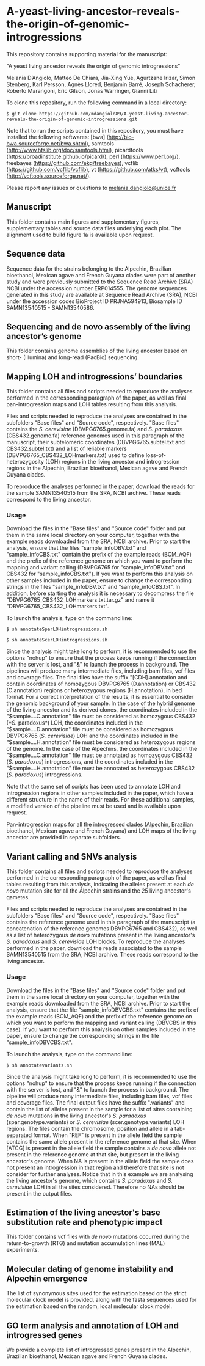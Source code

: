 # A-yeast-living-ancestor-reveals-the-origin-of-genomic-introgressions

This repository contains supporting material for the manuscript:

"A yeast living ancestor reveals the origin of genomic introgressions"

Melania D’Angiolo, Matteo De Chiara, Jia-Xing Yue, Agurtzane Irizar, Simon Stenberg, Karl Persson, Agnès Llored, Benjamin Barré, Joseph Schacherer, Roberto Marangoni, Eric Gilson, Jonas Warringer, Gianni Liti


To clone this repository, run the following command in a local directory:

```
$ git clone https://github.com/mdangiolo89/A-yeast-living-ancestor-reveals-the-origin-of-genomic-introgressions.git
```


Note that to run the scripts contained in this repository, you must have installed the following softwares: [bwa] (http://bio-bwa.sourceforge.net/bwa.shtml), samtools (http://www.htslib.org/doc/samtools.html), picardtools (https://broadinstitute.github.io/picard/), perl (https://www.perl.org/), freebayes (https://github.com/ekg/freebayes), vcflib (https://github.com/vcflib/vcflib), vt (https://github.com/atks/vt), vcftools (http://vcftools.sourceforge.net/). 


Please report any issues or questions to melania.dangiolo@unice.fr


## Manuscript
This folder contains main figures and supplementary figures, supplementary tables and source data files underlying each plot. The alignment used to build figure 1a is available upon request.


## Sequence data
Sequence data for the strains belonging to the Alpechin, Brazilian bioethanol, Mexican agave and French Guyana clades were part of another study and were previously submitted to the Sequence Read Archive (SRA) NCBI under the accession number ERP014555. The genome sequences generated in this study are available at Sequence Read Archive (SRA), NCBI under the accession codes BioProject ID PRJNA594913, Biosample ID SAMN13540515 - SAMN13540586.


## Sequencing and de novo assembly of the living ancestor’s genome
This folder contains genome assemblies of the living ancestor based on short- (Illumina) and long-read (PacBio) sequencing.


## Mapping LOH and introgressions’ boundaries
This folder contains all files and scripts needed to reproduce the analyses performed in the corresponding paragraph of the paper, as well as final pan-introgression maps and LOH tables resulting from this analysis.

Files and scripts needed to reproduce the analyses are contained in the subfolders "Base files" and "Source code", respectively. "Base files" contains the *S. cerevisiae* (DBVPG6765.genome.fa) and *S. paradoxus* (CBS432.genome.fa) reference genomes used in this paragraph of the manuscript, their subtelomeric coordinates (DBVPG6765.subtel.txt and CBS432.subtel.txt) and a list of reliable markers (DBVPG6765_CBS432_LOHmarkers.txt) used to define loss-of-heterozygosity (LOH) regions in the living ancestor and introgression regions in the Alpechin, Brazilian bioethanol, Mexican agave and French Guyana clades.

To reproduce the analyses performed in the paper, download the reads for the sample SAMN13540515 from the SRA, NCBI archive. These reads correspond to the living ancestor.


### Usage
Download the files in the "Base files" and "Source code" folder and put them in the same local directory on your computer, together with the example reads downloaded from the SRA, NCBI archive. Prior to start the analysis, ensure that the files "sample_infoDBV.txt" and "sample_infoCBS.txt" contain the prefix of the example reads (BCM_AQF) and the prefix of the reference genome on which you want to perform the mapping and variant calling (DBVPG6765 for "sample_infoDBV.txt" and CBS432 for "sample_infoCBS.txt"). If you want to perform this analysis on other samples included in the paper, ensure to change the corresponding strings in the files "sample_infoDBV.txt" and "sample_infoCBS.txt".
In addition, before starting the analysis it is necessary to decompress the file "DBVPG6765_CBS432_LOHmarkers.txt.tar.gz" and name it "DBVPG6765_CBS432_LOHmarkers.txt".

To launch the analysis, type on the command line:

```
$ sh annotateSparLOHintrogressions.sh

$ sh annotateScerLOHintrogressions.sh
```

Since the analysis might take long to perform, it is recommended to use the options "nohup" to ensure that the process keeps running if the connection with the server is lost, and "&" to launch the process in background.
The pipelines will produce many intermediate files, including bam files, vcf files and coverage files. The final files have the suffix "[CDH].annotation and contain coordinates of homozygous DBVPG6765 (D.annotation) or CBS432 (C.annotation) regions or heterozygous regions (H.annotation), in bed format. For a correct interpretation of the results, it is essential to consider the genomic background of your sample. In the case of the hybrid genome of the living ancestor and its derived clones, the coordinates included in the "$sample....C.annotation" file must be considered as homozygous CBS432 (*S. paradoxus*) LOH, the coordinates included in the "$sample....D.annotation" file must be considered as homozygous DBVPG6765 (*S. cerevisiae*) LOH and the coordinates included in the "$sample....H.annotation" file must be considered as heterozygous regions of the genome.
In the case of the Alpechins, the coordinates included in the "$sample....C.annotation" file must be annotated as homozygous CBS432 (*S. paradoxus*) introgressions, and the coordinates included in the "$sample....H.annotation" file must be annotated as heterozygous CBS432 (*S. paradoxus*) introgressions.

Note that the same set of scripts has been used to annotate LOH and introgression regions in other samples included in the paper, which have a different structure in the name of their reads. For these additional samples, a modified version of the pipeline must be used and is available upon request.

Pan-introgression maps for all the introgressed clades (Alpechin, Brazilian bioethanol, Mexican agave and French Guyana) and LOH maps of the living ancestor are provided in separate subfolders.


## Variant calling and SNVs analysis
This folder contains all files and scripts needed to reproduce the analyses performed in the corresponding paragraph of the paper, as well as final tables resulting from this analysis, indicating the alleles present at each *de novo* mutation site for all the Alpechin strains and the 25 living ancestor's gametes.

Files and scripts needed to reproduce the analyses are contained in the subfolders "Base files" and "Source code", respectively. "Base files" contains the reference genome used in this paragraph of the manuscript (a concatenation of the reference genomes DBVPG6765 and CBS432), as well as a list of heterozygous *de novo* mutations present in the living ancestor's *S. paradoxus* and *S. cerevisiae* LOH blocks.
To reproduce the analyses performed in the paper, download the reads associated to the sample SAMN13540515 from the SRA, NCBI archive. These reads correspond to the living ancestor.

### Usage
Download the files in the "Base files" and "Source code" folder and put them in the same local directory on your computer, together with the example reads downloaded from the SRA, NCBI archive. Prior to start the analysis, ensure that the file "sample_infoDBVCBS.txt" contains the prefix of the example reads (BCM_AQF) and the prefix of the reference genome on which you want to perform the mapping and variant calling (DBVCBS in this case). If you want to perform this analysis on other samples included in the paper, ensure to change the corresponding strings in the file "sample_infoDBVCBS.txt".

To launch the analysis, type on the command line:

```
$ sh annotatevariants.sh
```

Since the analysis might take long to perform, it is recommended to use the options "nohup" to ensure that the process keeps running if the connection with the server is lost, and "&" to launch the process in background.
The pipeline will produce many intermediate files, including bam files, vcf files and coverage files. The final output files have the suffix ".variants" and contain the list of alleles present in the sample for a list of sites containing *de novo* mutations in the living ancestor's *S. paradoxus* (spar.genotype.variants) or *S. cerevisiae* (scer.genotype.variants) LOH regions. The files contain the chromosome, position and allele in a tab-separated format. When "REF" is present in the allele field the sample contains the same allele present in the reference genome at that site. When [ATCG] is present in the allele field the sample contains a *de novo* allele not present in the reference genome at that site, but present in the living ancestor's genome. When NA is present in the allele field the sample does not present an introgression in that region and therefore that site is not consider for further analyses. Notice that in this example we are analysing the living ancestor's genome, which contains *S. paradoxus* and *S. cerevisiae* LOH in all the sites considered. Therefore no NAs should be present in the output files.


## Estimation of the living ancestor's base substitution rate and phenotypic impact
This folder contains vcf files with *de novo* mutations occurred during the return-to-growth (RTG) and mutation accumulation lines (MAL) experiments. 


## Molecular dating of genome instability and Alpechin emergence
The list of synonymous sites used for the estimation based on the strict molecular clock model is provided, along with the fasta sequences used for the estimation based on the random, local molecular clock model.


## GO term analysis and annotation of LOH and introgressed genes
We provide a complete list of introgressed genes present in the Alpechin, Brazilian bioethanol, Mexican agave and French Guyana clades.
